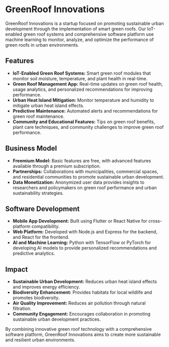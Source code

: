# GreenRoof Innovations

GreenRoof Innovations is a startup focused on promoting sustainable urban development through the implementation of smart green roofs. Our IoT-enabled green roof systems and comprehensive software platform use machine learning to monitor, analyze, and optimize the performance of green roofs in urban environments.

## Features

- **IoT-Enabled Green Roof Systems:** Smart green roof modules that monitor soil moisture, temperature, and plant health in real-time.
- **Green Roof Management App:** Real-time updates on green roof health, usage analytics, and personalized recommendations for improving performance.
- **Urban Heat Island Mitigation:** Monitor temperature and humidity to mitigate urban heat island effects.
- **Predictive Maintenance:** Automated alerts and recommendations for green roof maintenance.
- **Community and Educational Features:** Tips on green roof benefits, plant care techniques, and community challenges to improve green roof performance.

## Business Model

- **Freemium Model:** Basic features are free, with advanced features available through a premium subscription.
- **Partnerships:** Collaborations with municipalities, commercial spaces, and residential communities to promote sustainable urban development.
- **Data Monetization:** Anonymized user data provides insights to researchers and policymakers on green roof performance and urban sustainability strategies.

## Software Development

- **Mobile App Development:** Built using Flutter or React Native for cross-platform compatibility.
- **Web Platform:** Developed with Node.js and Express for the backend, and React for the frontend.
- **AI and Machine Learning:** Python with TensorFlow or PyTorch for developing AI models to provide personalized recommendations and predictive analytics.

## Impact

- **Sustainable Urban Development:** Reduces urban heat island effects and improves energy efficiency.
- **Biodiversity Enhancement:** Provides habitats for local wildlife and promotes biodiversity.
- **Air Quality Improvement:** Reduces air pollution through natural filtration.
- **Community Engagement:** Encourages collaboration in promoting sustainable urban development practices.

By combining innovative green roof technology with a comprehensive software platform, GreenRoof Innovations aims to create more sustainable and resilient urban environments.
